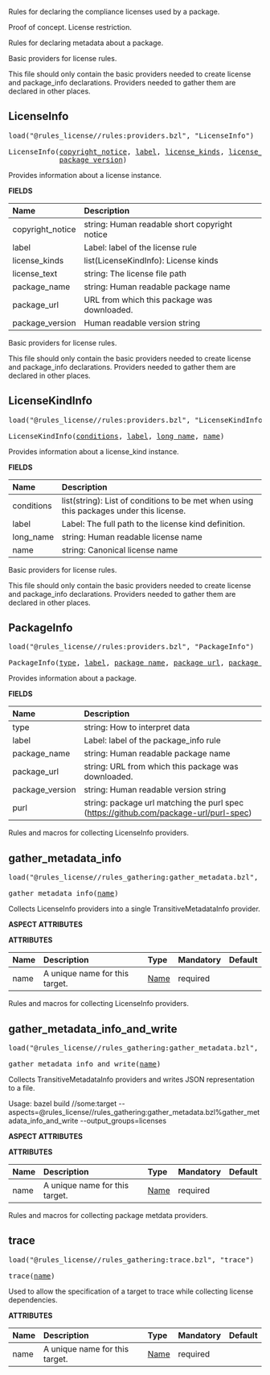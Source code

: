 <!-- Generated with Stardoc: http://skydoc.bazel.build -->

Rules for declaring the compliance licenses used by a package.


<!-- Generated with Stardoc: http://skydoc.bazel.build -->

Proof of concept. License restriction.


<!-- Generated with Stardoc: http://skydoc.bazel.build -->

Rules for declaring metadata about a package.


<!-- Generated with Stardoc: http://skydoc.bazel.build -->

Basic providers for license rules.

This file should only contain the basic providers needed to create
license and package_info declarations. Providers needed to gather
them are declared in other places.

<a id="LicenseInfo"></a>

## LicenseInfo

<pre>
load("@rules_license//rules:providers.bzl", "LicenseInfo")

LicenseInfo(<a href="#LicenseInfo-copyright_notice">copyright_notice</a>, <a href="#LicenseInfo-label">label</a>, <a href="#LicenseInfo-license_kinds">license_kinds</a>, <a href="#LicenseInfo-license_text">license_text</a>, <a href="#LicenseInfo-package_name">package_name</a>, <a href="#LicenseInfo-package_url">package_url</a>,
            <a href="#LicenseInfo-package_version">package_version</a>)
</pre>

Provides information about a license instance.

**FIELDS**

| Name  | Description |
| :------------- | :------------- |
| <a id="LicenseInfo-copyright_notice"></a>copyright_notice |  string: Human readable short copyright notice    |
| <a id="LicenseInfo-label"></a>label |  Label: label of the license rule    |
| <a id="LicenseInfo-license_kinds"></a>license_kinds |  list(LicenseKindInfo): License kinds    |
| <a id="LicenseInfo-license_text"></a>license_text |  string: The license file path    |
| <a id="LicenseInfo-package_name"></a>package_name |  string: Human readable package name    |
| <a id="LicenseInfo-package_url"></a>package_url |  URL from which this package was downloaded.    |
| <a id="LicenseInfo-package_version"></a>package_version |  Human readable version string    |



<!-- Generated with Stardoc: http://skydoc.bazel.build -->

Basic providers for license rules.

This file should only contain the basic providers needed to create
license and package_info declarations. Providers needed to gather
them are declared in other places.

<a id="LicenseKindInfo"></a>

## LicenseKindInfo

<pre>
load("@rules_license//rules:providers.bzl", "LicenseKindInfo")

LicenseKindInfo(<a href="#LicenseKindInfo-conditions">conditions</a>, <a href="#LicenseKindInfo-label">label</a>, <a href="#LicenseKindInfo-long_name">long_name</a>, <a href="#LicenseKindInfo-name">name</a>)
</pre>

Provides information about a license_kind instance.

**FIELDS**

| Name  | Description |
| :------------- | :------------- |
| <a id="LicenseKindInfo-conditions"></a>conditions |  list(string): List of conditions to be met when using this packages under this license.    |
| <a id="LicenseKindInfo-label"></a>label |  Label: The full path to the license kind definition.    |
| <a id="LicenseKindInfo-long_name"></a>long_name |  string: Human readable license name    |
| <a id="LicenseKindInfo-name"></a>name |  string: Canonical license name    |



<!-- Generated with Stardoc: http://skydoc.bazel.build -->

Basic providers for license rules.

This file should only contain the basic providers needed to create
license and package_info declarations. Providers needed to gather
them are declared in other places.

<a id="PackageInfo"></a>

## PackageInfo

<pre>
load("@rules_license//rules:providers.bzl", "PackageInfo")

PackageInfo(<a href="#PackageInfo-type">type</a>, <a href="#PackageInfo-label">label</a>, <a href="#PackageInfo-package_name">package_name</a>, <a href="#PackageInfo-package_url">package_url</a>, <a href="#PackageInfo-package_version">package_version</a>, <a href="#PackageInfo-purl">purl</a>)
</pre>

Provides information about a package.

**FIELDS**

| Name  | Description |
| :------------- | :------------- |
| <a id="PackageInfo-type"></a>type |  string: How to interpret data    |
| <a id="PackageInfo-label"></a>label |  Label: label of the package_info rule    |
| <a id="PackageInfo-package_name"></a>package_name |  string: Human readable package name    |
| <a id="PackageInfo-package_url"></a>package_url |  string: URL from which this package was downloaded.    |
| <a id="PackageInfo-package_version"></a>package_version |  string: Human readable version string    |
| <a id="PackageInfo-purl"></a>purl |  string: package url matching the purl spec (https://github.com/package-url/purl-spec)    |



<!-- Generated with Stardoc: http://skydoc.bazel.build -->

Rules and macros for collecting LicenseInfo providers.

<a id="gather_metadata_info"></a>

## gather_metadata_info

<pre>
load("@rules_license//rules_gathering:gather_metadata.bzl", "gather_metadata_info")

gather_metadata_info(<a href="#gather_metadata_info-name">name</a>)
</pre>

Collects LicenseInfo providers into a single TransitiveMetadataInfo provider.

**ASPECT ATTRIBUTES**



**ATTRIBUTES**


| Name  | Description | Type | Mandatory | Default |
| :------------- | :------------- | :------------- | :------------- | :------------- |
| <a id="gather_metadata_info-name"></a>name |  A unique name for this target.   | <a href="https://bazel.build/concepts/labels#target-names">Name</a> | required |  |



<!-- Generated with Stardoc: http://skydoc.bazel.build -->

Rules and macros for collecting LicenseInfo providers.

<a id="gather_metadata_info_and_write"></a>

## gather_metadata_info_and_write

<pre>
load("@rules_license//rules_gathering:gather_metadata.bzl", "gather_metadata_info_and_write")

gather_metadata_info_and_write(<a href="#gather_metadata_info_and_write-name">name</a>)
</pre>

Collects TransitiveMetadataInfo providers and writes JSON representation to a file.

Usage:
  bazel build //some:target           --aspects=@rules_license//rules_gathering:gather_metadata.bzl%gather_metadata_info_and_write
      --output_groups=licenses

**ASPECT ATTRIBUTES**



**ATTRIBUTES**


| Name  | Description | Type | Mandatory | Default |
| :------------- | :------------- | :------------- | :------------- | :------------- |
| <a id="gather_metadata_info_and_write-name"></a>name |  A unique name for this target.   | <a href="https://bazel.build/concepts/labels#target-names">Name</a> | required |  |



<!-- Generated with Stardoc: http://skydoc.bazel.build -->

Rules and macros for collecting package metdata providers.

<a id="trace"></a>

## trace

<pre>
load("@rules_license//rules_gathering:trace.bzl", "trace")

trace(<a href="#trace-name">name</a>)
</pre>

Used to allow the specification of a target to trace while collecting license dependencies.

**ATTRIBUTES**


| Name  | Description | Type | Mandatory | Default |
| :------------- | :------------- | :------------- | :------------- | :------------- |
| <a id="trace-name"></a>name |  A unique name for this target.   | <a href="https://bazel.build/concepts/labels#target-names">Name</a> | required |  |



